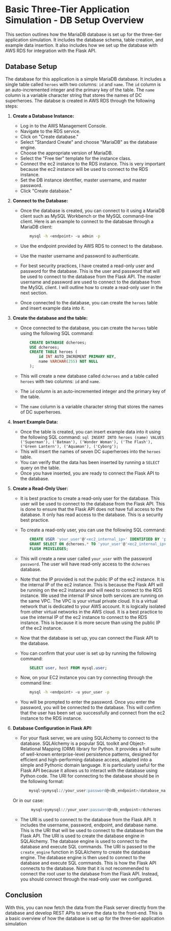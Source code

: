 # Basic Three-Tier Application Simulation - DB Setup Overview

This section outlines how the MariaDB database is set up for the three-tier application simulation. It includes the database schema, table creation, and example data insertion. It also includes how we set up the database with AWS RDS for integration with the Flask API.

## Database Setup

The database for this application is a simple MariaDB database. It includes a single table called `heroes` with two columns: `id` and `name`. The `id` column is an auto-incremented integer and the primary key of the table. The `name` column is a variable character string that stores the names of DC superheroes.
The databse is created in AWS RDS through the following steps:

1. **Create a Database Instance:**
   - Log in to the AWS Management Console.
   - Navigate to the RDS service.
   - Click on "Create database."
   - Select "Standard Create" and choose "MariaDB" as the database engine.
   - Choose the appropriate version of MariaDB.
   - Select the "Free tier" template for the instance class.
   - Connect the ec2 instance to the RDS instance. This is very important because the ec2 instance will be used to connect to the RDS instance.
   - Set the DB instance identifier, master username, and master password.
   - Click "Create database."

2. **Connect to the Database:**
   - Once the database is created, you can connect to it using a MariaDB client such as MySQL Workbench or the MySQL command-line client.
   Here is an example to connect to the databsae through a MariaDB client:

        ```bash
            mysql -h <endpoint> -u admin -p
        ```

   - Use the endpoint provided by AWS RDS to connect to the database.
   - Use the master username and password to authenticate.
   - For best security practices, I have created a read-only user and password for the database. This is the user and password that will be used to connect to the database from the Flask API. The master username and password are used to connect to the database from the MySQL client. I will outline how to create a read-only user in the next section.
   - Once connected to the database, you can create the `heroes` table and insert example data into it.

3. **Create the database and the table:**
   - Once connected to the database, you can create the `heroes` table using the following SQL command:

        ```sql
            CREATE DATABASE dcheroes;
            USE dcheroes;
            CREATE TABLE heroes (
                id INT AUTO_INCREMENT PRIMARY KEY,
                name VARCHAR(255) NOT NULL
            );
        ```

   - This will create a new database called `dcheroes` and a table called `heroes` with two columns: `id` and `name`.
   - The `id` column is an auto-incremented integer and the primary key of the table.
   - The `name` column is a variable character string that stores the names of DC superheroes.

4. **Insert Example Data:**
    - Once the table is created, you can insert example data into it using the following SQL command:
          ```sql
                INSERT INTO heroes (name) VALUES
                ('Superman'),
                ('Batman'),
                ('Wonder Woman'),
                ('The Flash'),
                ('Green Lantern'),
                ('Aquaman'),
                ('Cyborg');
            ```
    - This will insert the names of seven DC superheroes into the `heroes` table.
    - You can verify that the data has been inserted by running a `SELECT` query on the table.
    - Once you have inserted, you are ready to connect the Flask API to the database.

5. **Create a Read-Only User:**
    - It is best practice to create a read-only user for the database. This user will be used to connect to the database from the Flask API. This is done to ensure that the Flask API does not have full access to the database. It only has read access to the database. This is a security best practice.
    - To create a read-only user, you can use the following SQL command:

        ```sql
            CREATE USER 'your_user'@'<ec2_internal_ip>' IDENTIFIED BY 'password';
            GRANT SELECT ON dcheroes.* TO 'your_user'@'<ec2_internal_ip>';
            FLUSH PRIVILEGES;
        ```

    - This will create a new user called `your_user` with the password `password`. The user will have read-only access to the `dcheroes` database.
    - Note that the IP provided is not the public IP of the ec2 instance. It is the internal IP of the ec2 instance. This is because the Flask API will be running on the ec2 instance and will need to connect to the RDS instance. We used the internal IP since both services are running on the same VPC. The VPC is your virtual private cloud. It is a virtual network that is dedicated to your AWS account. It is logically isolated from other virtual networks in the AWS cloud. It is a best practice to use the internal IP of the ec2 instance to connect to the RDS instance. This is because it is more secure than using the public IP of the ec2 instance.
    - Now that the database is set up, you can connect the Flask API to the database.
    - You can confirm that your user is set up by running the following command:

        ```sql
            SELECT user, host FROM mysql.user;
        ```

    - Now, on your EC2 instance you can try connecting through the command line:

        ```bash
            mysql -h <endpoint> -u your_user -p
        ```

    - You will be prompted to enter the password. Once you enter the password, you will be connected to the database. This will confirm that the user has been set up successfully and connect from the ec2 instance to the RDS instance.

6. **Database Configuration in Flask API:**
    - For your flask server, we are using SQLAlchemy to connect to the database. SQLAlchemy is a popular SQL toolkit and Object-Relational Mapping (ORM) library for Python. It provides a full suite of well-known enterprise-level persistence patterns, designed for efficient and high-performing database access, adapted into a simple and Pythonic domain language. It is particularly useful for the Flask API because it allows us to interact with the database using Python code. The URI for connecting to the database should be in the following format:

     ```sql
            mysql+pymysql://your_user:password@<db_endpoint>/database_name
    ```

    Or in our case:

    ```sql
            mysql+pymysql://your_user:password@<db_endpoint>/dcheroes
     ```

    - The URI is used to connect to the database from the Flask API. It includes the username, password, endpoint, and database name. This is the URI that will be used to connect to the database from the Flask API. The URI is used to create the database engine in SQLAlchemy. The database engine is used to connect to the database and execute SQL commands. The URI is passed to the `create_engine` function in SQLAlchemy to create the database engine. The database engine is then used to connect to the database and execute SQL commands. This is how the Flask API connects to the database.
    Note that it is not recommended to connect the root user to the database from the Flask API.  Instead, you should connect through the read-only user we configured.

## Conclusion

With this, you can now fetch the data from the Flask server directly from the database and develop REST APIs to serve the data to the front-end. This is a basic overview of how the database is set up for the three-tier application simulation
